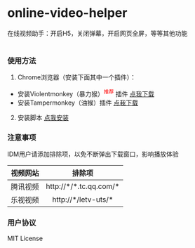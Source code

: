 # online-video-helper
在线视频助手：开启H5，关闭弹幕，开启网页全屏，等等其他功能
<br><br>

### 使用方法 ###

1. Chrome浏览器（安装下面其中一个插件）：
- 安装Violentmonkey（暴力猴）<sup><font color=red>推荐</font></sup> 插件 [点我下载](https://chrome.google.com/webstore/detail/violentmonkey/jinjaccalgkegednnccohejagnlnfdag)
- 安装Tampermonkey（油猴）插件 [点我下载](https://chrome.google.com/webstore/detail/tampermonkey/dhdgffkkebhmkfjojejmpbldmpobfkfo)
2. 安装脚本 [点我安装](https://raw.githubusercontent.com/kt286/TencentVideo-LeTV-HTML5Play/master/TencentVideo-LeTV-HTML5Play.user.js)

### 注意事项 ###
IDM用户请添加排除项，以免不断弹出下载窗口，影响播放体验

| 视频网站 | 排除项 |
| ---- | :---------------------------: |
| 腾讯视频 | http:\/\/\*\/\*.tc.qq.com\/\* |
| 乐视视频 | http:\/\/\*\/letv-uts/\* |

### 用户协议
MIT License
